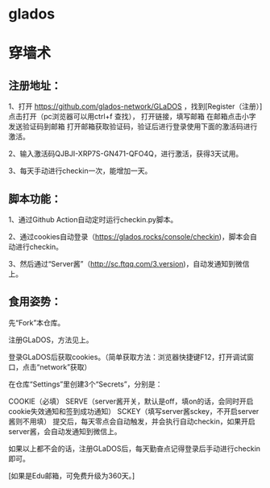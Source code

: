 # glados
穿墙术
======
注册地址：
-----
1、打开 https://github.com/glados-network/GLaDOS ，找到[Register（注册）] 点击打开（pc浏览器可以用ctrl+f 查找），
打开链接，填写邮箱 在邮箱点击小字发送验证码到邮箱  打开邮箱获取验证码，验证后进行登录使用下面的激活码进行激活。

2、输入激活码QJBJI-XRP7S-GN471-QFO4Q，进行激活，获得3天试用。

3、每天手动进行checkin一次，能增加一天。

脚本功能：
-----
1、通过Github Action自动定时运行checkin.py脚本。

2、通过cookies自动登录（https://glados.rocks/console/checkin)，脚本会自动进行checkin。

3、然后通过“Server酱”（http://sc.ftqq.com/3.version)，自动发通知到微信上。

食用姿势：
-----
先“Fork”本仓库。

注册GLaDOS，方法见上。

登录GLaDOS后获取cookies。（简单获取方法：浏览器快捷键F12，打开调试窗口，点击“network”获取）

在仓库“Settings”里创建3个“Secrets”，分别是：

COOKIE（必填）
SERVE（server酱开关，默认是off，填on的话，会同时开启cookie失效通知和签到成功通知）
SCKEY（填写server酱sckey，不开启server酱则不用填）
提交后，每天零点会自动触发，并会执行自动checkin，如果开启server酱，会自动发通知到微信上。

如果以上都不会的话，注册GLaDOS后，每天勤奋点记得登录后手动进行checkin即可。

[如果是Edu邮箱，可免费升级为360天。]
